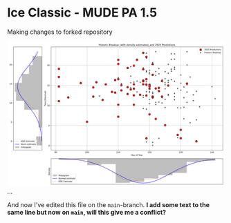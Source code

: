 # Ice Classic - MUDE PA 1.5

Making changes to forked repository

![Overview of 2025 guesses and historic breakup dates](./predictions.svg)
...

And now I've edited this file on the `main`-branch. **I add some text to the same line but now on `main`, will this give me a conflict?**
